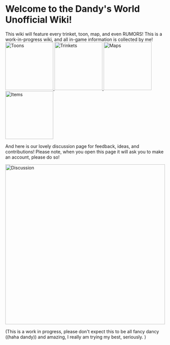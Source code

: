 # Welcome to the Dandy's World Unofficial Wiki!

This wiki will feature every trinket, toon, map, and even RUMORS! This is a work-in-progress wiki, and all in-game information is collected by me!
<br>
<a href="toons.md">
    <img src="need a gif" alt="Toons" width="150">
</a>
<a href="trinkets.md">
    <img src="need a gif" alt="Trinkets" width="150">
</a>
<a href="maps.md">
    <img src="need a gif" alt="Maps" width="150">
</a>
<a href="items.md">
    <img src="need a gif" alt="Items" width="150">
</a>

And here is our lovely discussion page for feedback, ideas, and contributions!  Please note, when you open this page it will ask you to make an account, please do so!

<a href="discussion.md">
    <img src="need a gif" alt="Discussion" width="500">
</a>

(This is a work in progress, please don't expect this to be all fancy dancy ((haha dandy)) and amazing, I really am trying my best, seriously. )
